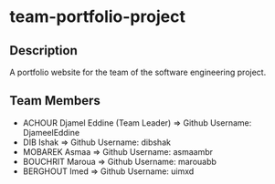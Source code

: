 # team-portfolio-project
## Description
A portfolio website for the team of the software engineering project.
## Team Members
- ACHOUR Djamel Eddine (Team Leader) => Github Username: DjameelEddine
- DIB Ishak => Github Username: dibshak
- MOBAREK Asmaa => Github Username: asmaambr
- BOUCHRIT Maroua => Github Username: marouabb
- BERGHOUT Imed => Github Username: uimxd
